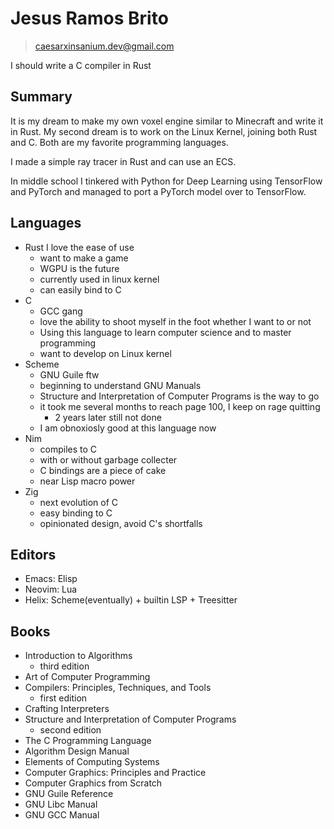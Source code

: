 # Jesus Ramos Brito

> caesarxinsanium.dev@gmail.com

I should write a C compiler in Rust

## Summary

It is my dream to make my own voxel engine similar to Minecraft and write it in Rust. My second 
dream is to work on the Linux Kernel, joining both Rust and C. Both are my favorite programming languages.

I made a simple ray tracer in Rust and can use an ECS.

In middle school I tinkered with Python for Deep Learning using TensorFlow and PyTorch and managed
to port a PyTorch model over to TensorFlow.

## Languages

- Rust
  I love the ease of use
  - want to make a game
  - WGPU is the future
  - currently used in linux kernel
  - can easily bind to C
- C
  - GCC gang
  - love the ability to shoot myself in the foot whether I want to or not
  - Using this language to learn computer science and to master programming
  - want to develop on Linux kernel
- Scheme
  - GNU Guile ftw
  - beginning to understand GNU Manuals
  - Structure and Interpretation of Computer Programs is the way to go
  - it took me several months to reach page 100, I keep on rage quitting
    - 2 years later still not done
  - I am obnoxiosly good at this language now
- Nim
  - compiles to C
  - with or without garbage collecter
  - C bindings are a piece of cake
  - near Lisp macro power
- Zig
  - next evolution of C
  - easy binding to C
  - opinionated design, avoid C's shortfalls
 
## Editors

- Emacs: Elisp
- Neovim: Lua
- Helix: Scheme(eventually) + builtin LSP + Treesitter

## Books

- Introduction to Algorithms
  - third edition
- Art of Computer Programming
- Compilers: Principles, Techniques, and Tools
  - first edition
- Crafting Interpreters
- Structure and Interpretation of Computer Programs
  - second edition
- The C Programming Language
- Algorithm Design Manual
- Elements of Computing Systems
- Computer Graphics: Principles and Practice
- Computer Graphics from Scratch
- GNU Guile Reference
- GNU Libc Manual
- GNU GCC Manual
